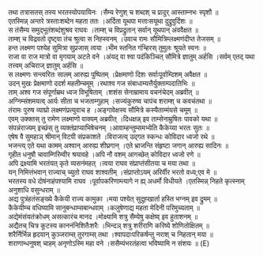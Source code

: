 

  
तथा तत्रासतस् तस्य भरतस्योपयायिनः ।सैम्य रेणुश् च शब्दश् च प्रादुर् आस्ताम्नभः स्पृशौ  ॥   
एतस्मिन्न् अन्तरे त्रस्ताःशब्देन महता ततः ।अर्दिता यूथपा मत्ताःसयूथा दुद्रुवुर्दिशः  ॥   
स तंसैम्य समुद्भूतंशब्दंशुश्रव राघवः ।ताम्श् च विप्रद्रुतान् सर्वान् यूथपान् अंववैक्षत  ॥   
ताम्श् च विद्रवतो दृष्ट्वा तंच श्रुत्वा स निह्स्वनम् ।उवाच रामः सौमित्रिम्लक्ष्मणंदीप्त तेजसम्  ॥   
हन्त लक्ष्मण पश्येह सुमित्रा सुप्रजास् त्वया ।भीम स्तनित गंभ्हिरस् तुमुलः श्रूयते स्वनः  ॥   
राजा वा राज मात्रो वा मृगयाम् अटते वने ।अंयद् वा श्वा पदंकिञ्चित् सौमित्रे ज्ञातुम् अर्हसि ।सर्वम् एतद् यथा तत्त्वम् अचिराज् ज्ञातुम् अर्हसि  ॥   
स लक्ष्मणः सन्त्वरितः सालम् आरुह्य पुष्पितम् ।प्रेक्षमाणो दिशः सर्वाःपूर्वाम्दिशम् अवैक्षत  ॥   
उदन् मुखः प्रेक्षमाणो ददर्श महतीम्चमूम् ।रथाश्व गज संबाधाम्यत्तैर्युक्ताम्पदातिभिः  ॥   
ताम् अश्व गज संपूर्णाम्रथ ध्वज विभूषिताम् ।शशंस सेनाम्रामाय वचनंचेदम् अब्रवीत्  ॥   
अग्निम्संशमयत्व् आर्यः सीता च भजताम्गुहाम् ।सज्यंकुरुष्व चापंच शराम्श् च कवचंतथा  ॥   
तंरामः पुरुष व्याघ्रो लक्ष्मणंप्रत्युवाच ह ।अङ्गावेक्षस्व सौमित्रे कस्यैताम्मंयसे चमूम्  ॥   
एवम् उक्क्तस् तु रामेण लक्ष्माणो वाक्यम् अब्रवीत् ।दिधक्षन्न् इव ताम्सेनाम्रुषितः पावको यथा  ॥   
संपन्नंराज्यम् इच्छंस् तु व्यक्तंप्राप्याभिषेचनम् ।आवाम्हन्तुम्समभ्येति कैकेय्या भरतः सुतः  ॥   
एषेष वै सुमहाञ् श्रीमान् विटपी संप्रकाशते ।विराजत्य् उद्गत स्कन्धः कोविदार ध्वजो रथे  ॥   
भजन्त्य् एते यथा कामम् अश्वान् आरुह्य शीघ्रगान् ।एते भ्राजन्ति संहृष्टा जगान् आरुह्य सादिनः  ॥   
गृहीत धनुषौ चावाम्गिरिम्वीर श्रयावहे ।अपि नौ वशम् आगच्छेत् कोविदार ध्वजो रणे  ॥   
अपि द्रक्ष्यामि भरतंयत् कृते व्यसनंमहत् ।त्वया राघव संप्राप्तंसीतया च मया तथा  ॥   
यन् निमित्तंभवान् राज्याच् च्युतो राघव शाश्वतीम् ।संप्राप्तोऽयम् अरिर्वीर भरतो वध्य;एव मे  ॥   
भरतस्य वधे दोषंनाहंपश्यामि राघव ।पूर्वापकरिणाम्त्यागे न ह्य् अधर्मो विधीयते ।एतस्मिन्न् निहते कृत्स्नाम् अनुशाधि वसुन्धराम्  ॥   
अद्य पुत्रंहतंसङ्ख्ये कैकेयी राज्य कामुका ।मया पश्येत् सुदुह्खार्ता हस्ति भग्नम् इव द्रुमम्  ॥   
कैकेयीम्च वधिष्यामि सानुबन्धाम्सबान्धवाम् ।कलुषेणाद्य महता मेदिनी परिमुच्यताम्  ॥   
अद्येमंसंयतंक्रोधम् असत्कारंच मानद ।मोक्ष्यामि शत्रु सैम्येषु कक्षेष्व् इव हुताशनम्  ॥   
अद्यैतच् चित्र कूटस्य काननंनिशितैःशरैः ।भिन्दञ् शत्रु शरीराणि करिष्ये शोणितोक्षितम्  ॥   
शरैर्निर्भिन्न हृदयान् कुञ्जराम्स् तुरगाम्स् तथा ।श्वापदाःपरिकर्षन्तु नराश् च निहतान् मया  ॥   
शराणाम्धनुषश् चाहम् अनृणोऽस्मि महा वने ।ससैम्यंभरतंहत्वा भविष्यामि न संशयः  ॥ (E)  
